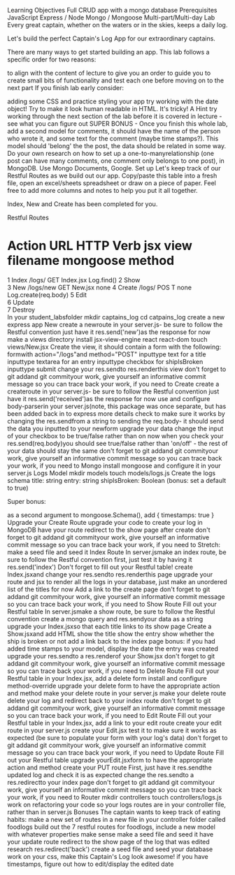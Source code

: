 Learning Objectives
Full CRUD app with a mongo database
Prerequisites
JavaScript
Express / Node
Mongo / Mongoose
Multi-part/Multi-day Lab
Every great captain, whether on the waters or in the skies, keeps a daily log.

Let's build the perfect Captain's Log App for our extraordinary captains.

There are many ways to get started building an app. This lab follows a specific order for two reasons:

to align with the content of lecture
to give you an order to guide you to create small bits of functionality and test each one before moving on to the next part
If you finish lab early consider:

adding some CSS and practice styling your app
try working with the date object! Try to make it look human readable in HTML. It's tricky! A Hint
try working through the next section of the lab before it is covered in lecture - see what you can figure out
SUPER BONUS - Once you finish this whole lab, add a second model for comments, it should have the name of the person who wrote it, and some text for the comment (maybe time stamps?). This model should 'belong' the the post, the data should be related in some way. Do your own research on how to set up a one-to-manyrelationship (one post can have many comments, one comment only belongs to one post), in MongoDB. Use Mongo Documents, Google.
Set up
Let's keep track of our Restful Routes as we build out our app. Copy/paste this table into a fresh file, open an excel/sheets spreadsheet or draw on a piece of paper. Feel free to add more columns and notes to help you put it all together.

Index, New and Create has been completed for you.

Restful Routes
#	Action	URL	HTTP Verb	jsx view filename	mongoose method
1	Index	/logs/	GET	Index.jsx	Log.find()
2	Show				
3	New	/logs/new	GET	New.jsx	none
4	Create	/logs/	POS T	none	Log.create(req.body)
5	Edit				
6	Update				
7	Destroy				
In your student_labsfolder
mkdir captains_log
cd catpains_log
create a new express app
New
create a newroute in your server.js- be sure to follow the Restful convention
just have it res.send('new')as the response for now
make a views directory
install jsx-view-engine react react-dom
touch views/New.jsx
Create the view, it should contain a form with the following:
formwith action="/logs"and method="POST"
inputtype text for a title
inputtype textarea for an entry
inputtype checkbox for shipIsBroken
inputtype submit
change your res.sendto res.renderthis view
don't forget to git addand git commityour work, give yourself an informative commit message so you can trace back your work, if you need to
Create
create a createroute in your server.js- be sure to follow the Restful convention
just have it res.send('received')as the response for now
use and configure body-parserin your server.js(note, this package was once separate, but has been added back in to express more details
check to make sure it works by changing the res.sendfrom a string to sending the req.body- it should send the data you inputted to your newform
upgrade your data
change the input of your checkbox to be true/false rather than on
now when you check your res.send(req.body)you should see true/false rather than 'on/off' - the rest of your data should stay the same
don't forget to git addand git commityour work, give yourself an informative commit message so you can trace back your work, if you need to
Mongo
install mongoose and configure it in your server.js
Logs Model
mkdir models
touch models/logs.js
Create the logs schema
title: string
entry: string
shipIsBroken: Boolean (bonus: set a default to true)

Super bonus:

as a second argument to mongoose.Schema(), add { timestamps: true }
Upgrade your Create Route
upgrade your code to create your log in MongoDB
have your route redirect to the show page after create
don't forget to git addand git commityour work, give yourself an informative commit message so you can trace back your work, if you need to
Stretch: make a seed file and seed it
Index Route
In server.jsmake an index route, be sure to follow the Restful convention
first, just test it by having it res.send('index')
Don't forget to fill out your Restful table!
create Index.jsxand change your res.sendto res.renderthis page
upgrade your route and jsx to render all the logs in your database, just make an unordered list of the titles for now
Add a link to the create page
don't forget to git addand git commityour work, give yourself an informative commit message so you can trace back your work, if you need to
Show Route
Fill out your Restful table
In server.jsmake a show route, be sure to follow the Restful convention
create a mongo query and res.sendyour data as a string
upgrade your Index.jsxso that each title links to its show page
Create a Show.jsxand add HTML
show the title
show the entry
show whether the ship is broken or not
add a link back to the index page
bonus:
if you had added time stamps to your model, display the date the entry was created
upgrade your res.sendto a res.renderof your Show.jsx
don't forget to git addand git commityour work, give yourself an informative commit message so you can trace back your work, if you need to
Delete Route
Fill out your Restful table
in your Index.jsx, add a delete form
install and configure method-override
upgrade your delete form to have the appropriate action and method
make your delete route in your server.js
make your delete route delete your log and redirect back to your index route
don't forget to git addand git commityour work, give yourself an informative commit message so you can trace back your work, if you need to
Edit Route
Fill out your Restful table
in your Index.jsx, add a link to your edit route
create your edit route in your server.js
create your Edit.jsx
test it to make sure it works as expected (be sure to populate your form with your log's data)
don't forget to git addand git commityour work, give yourself an informative commit message so you can trace back your work, if you need to
Update Route
Fill out your Restful table
upgrade yourEdit.jsxform to have the appropriate action and method
create your PUT route
First, just have it res.sendthe updated log and check it is as expected
change the res.sendto a res.redirectto your index page
don't forget to git addand git commityour work, give yourself an informative commit message so you can trace back your work, if you need to
Router
mkdir controllers
touch controllers/logs.js
work on refactoring your code so your logs routes are in your controller file, rather than in server.js
Bonuses
The captain wants to keep track of eating habits: make a new set of routes in a new file in your controller folder called foodlogs
build out the 7 restful routes for foodlogs, include a new model with whatever properties make sense
make a seed file and seed it
have your update route redirect to the show page of the log that was edited
research res.redirect('back')
create a seed file and seed your database
work on your css, make this Captain's Log look awesome!
if you have timestamps, figure out how to edit/display the edited date